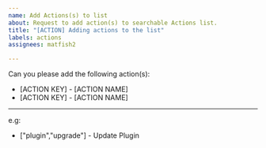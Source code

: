 ```yaml
---
name: Add Actions(s) to list
about: Request to add action(s) to searchable Actions list.
title: "[ACTION] Adding actions to the list"
labels: actions
assignees: matfish2

---
```


Can you please add the following action(s):
* [ACTION KEY] - [ACTION NAME]
* [ACTION KEY] - [ACTION NAME]
----
e.g:
* ["plugin","upgrade"] - Update Plugin
